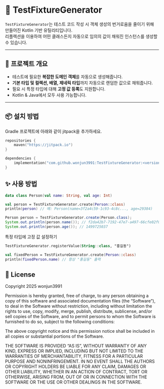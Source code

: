 # 🧪 TestFixtureGenerator

`TestFixtureGenerator`는 테스트 코드 작성 시 객체 생성의 번거로움을 줄이기 위해 만들어진 Kotlin 기반 유틸리티입니다.  
리플렉션을 이용하여 어떤 클래스든지 자동으로 임의의 값이 채워진 인스턴스를 생성할 수 있습니다.

---

## 🚀 프로젝트 개요

- 테스트에 필요한 **복잡한 도메인 객체**를 자동으로 생성해줍니다.
- **기본 타입 및 컬렉션, 배열, 제네릭 타입**까지 자동으로 랜덤한 값으로 채워줍니다.
- 필요 시 특정 타입에 대해 **고정 값 등록**도 지원합니다.
- Kotlin & Java에서 모두 사용 가능합니다.

---

## 📦 설치 방법

Gradle 프로젝트에 아래와 같이 jitpack을 추가하세요.

```kotlin
repositories {
    maven("https://jitpack.io")
}

dependencies {
    implementation("com.github.wonjun3991:TestFixtureGenerator:<version>")
}
```

## ✨ 사용 방법

```kotlin
data class Person(val name: String, val age: Int)

val person = TestFixtureGenerator.create(Person::class)
println(person) // 예: Person(name=3f2a4c59-1c93-4c8c..., age=29384)
```

```java
Person person = TestFixtureGenerator.create(Person.class);
System.out.println(person.name()); // f2da42b7-7192-47e7-a497-66cfe02f0cf6
System.out.println(person.age()); // 1499725037
```

특정 타입에 고정 값 설정하기

```kotlin
TestFixtureGenerator.registerValue(String::class, "홍길동")

val fixedPerson = TestFixtureGenerator.create(Person::class)
println(fixedPerson.name) // 항상 "홍길동" 출력
```


## 📄 License

Copyright 2025 wonjun3991

Permission is hereby granted, free of charge, to any person obtaining a copy of this software and associated documentation files (the “Software”), to deal in the Software without restriction, including without limitation the rights to use, copy, modify, merge, publish, distribute, sublicense, and/or sell copies of the Software, and to permit persons to whom the Software is furnished to do so, subject to the following conditions:

The above copyright notice and this permission notice shall be included in all copies or substantial portions of the Software.

THE SOFTWARE IS PROVIDED “AS IS”, WITHOUT WARRANTY OF ANY KIND, EXPRESS OR IMPLIED, INCLUDING BUT NOT LIMITED TO THE WARRANTIES OF MERCHANTABILITY, FITNESS FOR A PARTICULAR PURPOSE AND NONINFRINGEMENT. IN NO EVENT SHALL THE AUTHORS OR COPYRIGHT HOLDERS BE LIABLE FOR ANY CLAIM, DAMAGES OR OTHER LIABILITY, WHETHER IN AN ACTION OF CONTRACT, TORT OR OTHERWISE, ARISING FROM, OUT OF OR IN CONNECTION WITH THE SOFTWARE OR THE USE OR OTHER DEALINGS IN THE SOFTWARE.
